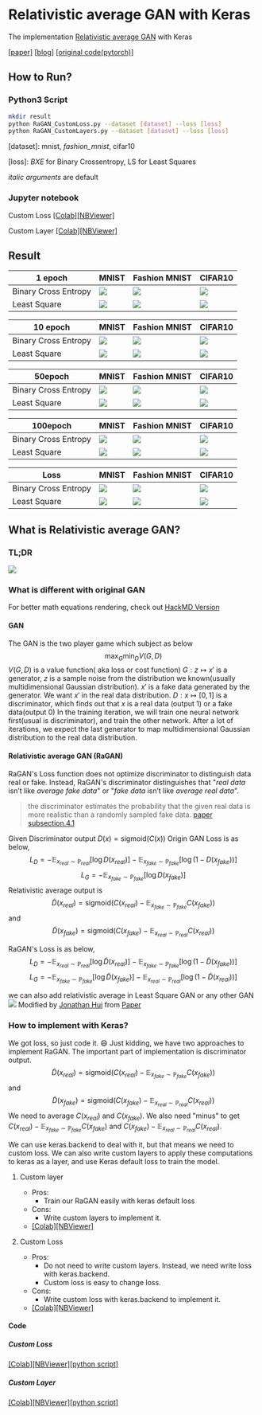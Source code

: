 # Relativistic average GAN with Keras
The implementation [Relativistic average GAN](https://ajolicoeur.wordpress.com/relativisticgan/) with Keras

[[paper]](https://arxiv.org/abs/1807.00734)
[[blog]](https://ajolicoeur.wordpress.com/relativisticgan/)
[[original code(pytorch)]](https://github.com/AlexiaJM/RelativisticGAN)

## How to Run?
### Python3 Script
``` bash
mkdir result
python RaGAN_CustomLoss.py --dataset [dataset] --loss [loss] 
python RaGAN_CustomLayers.py --dataset [dataset] --loss [loss] 
```
[dataset]: mnist, *fashion_mnist*, cifar10

[loss]: *BXE* for Binary Crossentropy, LS for Least Squares

*italic arguments* are default

### Jupyter notebook

Custom Loss
[[Colab]](https://drive.google.com/file/d/11NlU_Z829NXrHCdWx4ROIIcmfnaxNdR2/view?usp=sharing)[[NBViewer]](https://nbviewer.jupyter.org/github/IShengFang/Relativistic-average-GAN-Keras/blob/master/RaGAN_with_Custom_Loss.ipynb)

Custom Layer
[[Colab]](https://drive.google.com/file/d/1pbUCguHX1h_yeDYMdFcYa0CYuZvtpUik/view?usp=sharing)[[NBViewer]](https://nbviewer.jupyter.org/github/IShengFang/Relativistic-average-GAN-Keras/blob/master/RaGAN_with_Custom_Layers.ipynb)


## Result
| 1 epoch | MNIST    | Fashion MNIST | CIFAR10 |
| -------- | -------- | ------------- | -------- |
| Binary Cross Entropy     | ![](https://raw.githubusercontent.com/IShengFang/Relativistic-average-GAN-Keras/master/result/mnist_BXE/epoch_000.png )     | ![](https://raw.githubusercontent.com/IShengFang/Relativistic-average-GAN-Keras/master/result/fashion_mnist_BXE/epoch_000.png )         | ![](https://raw.githubusercontent.com/IShengFang/Relativistic-average-GAN-Keras/master/result/cifar10_BXE/epoch_000.png)     |
|Least Square|![](https://raw.githubusercontent.com/IShengFang/Relativistic-average-GAN-Keras/master/result/mnist_LS/epoch_000.png )     | ![](https://raw.githubusercontent.com/IShengFang/Relativistic-average-GAN-Keras/master/result/fashion_mnist_LS/epoch_000.png )         | ![](https://raw.githubusercontent.com/IShengFang/Relativistic-average-GAN-Keras/master/result/cifar10_LS/epoch_000.png)     |

| 10 epoch | MNIST    | Fashion MNIST | CIFAR10 |
| -------- | -------- | ------------- | -------- |
| Binary Cross Entropy     | ![](https://raw.githubusercontent.com/IShengFang/Relativistic-average-GAN-Keras/master/result/mnist_BXE/epoch_010.png )     | ![](https://raw.githubusercontent.com/IShengFang/Relativistic-average-GAN-Keras/master/result/fashion_mnist_BXE/epoch_010.png )         | ![](https://raw.githubusercontent.com/IShengFang/Relativistic-average-GAN-Keras/master/result/cifar10_BXE/epoch_010.png)     |
|Least Square|![](https://raw.githubusercontent.com/IShengFang/Relativistic-average-GAN-Keras/master/result/mnist_LS/epoch_010.png )     | ![](https://raw.githubusercontent.com/IShengFang/Relativistic-average-GAN-Keras/master/result/fashion_mnist_LS/epoch_010.png )         | ![](https://raw.githubusercontent.com/IShengFang/Relativistic-average-GAN-Keras/master/result/cifar10_LS/epoch_010.png)     |

| 50epoch | MNIST    | Fashion MNIST | CIFAR10 |
| -------- | -------- | ------------- | -------- |
| Binary Cross Entropy     | ![](https://raw.githubusercontent.com/IShengFang/Relativistic-average-GAN-Keras/master/result/mnist_BXE/epoch_049.png )     | ![](https://raw.githubusercontent.com/IShengFang/Relativistic-average-GAN-Keras/master/result/fashion_mnist_BXE/epoch_049.png )         | ![](https://raw.githubusercontent.com/IShengFang/Relativistic-average-GAN-Keras/master/result/cifar10_BXE/epoch_049.png)     |
|Least Square|![](https://raw.githubusercontent.com/IShengFang/Relativistic-average-GAN-Keras/master/result/mnist_LS/epoch_049.png )     | ![](https://raw.githubusercontent.com/IShengFang/Relativistic-average-GAN-Keras/master/result/fashion_mnist_LS/epoch_049.png )         | ![](https://raw.githubusercontent.com/IShengFang/Relativistic-average-GAN-Keras/master/result/cifar10_LS/epoch_049.png)     |

| 100epoch | MNIST    | Fashion MNIST | CIFAR10 |
| -------- | -------- | ------------- | -------- |
| Binary Cross Entropy     | ![](https://raw.githubusercontent.com/IShengFang/Relativistic-average-GAN-Keras/master/result/mnist_BXE/epoch_099.png )     | ![](https://raw.githubusercontent.com/IShengFang/Relativistic-average-GAN-Keras/master/result/fashion_mnist_BXE/epoch_099.png )         | ![](https://raw.githubusercontent.com/IShengFang/Relativistic-average-GAN-Keras/master/result/cifar10_BXE/epoch_099.png)     |
|Least Square|![](https://raw.githubusercontent.com/IShengFang/Relativistic-average-GAN-Keras/master/result/mnist_LS/epoch_099.png )     | ![](https://raw.githubusercontent.com/IShengFang/Relativistic-average-GAN-Keras/master/result/fashion_mnist_LS/epoch_099.png )         | ![](https://raw.githubusercontent.com/IShengFang/Relativistic-average-GAN-Keras/master/result/cifar10_LS/epoch_099.png)     |

| Loss | MNIST    | Fashion MNIST | CIFAR10 |
| -------- | -------- | ------------- | -------- |
| Binary Cross Entropy     | ![](https://raw.githubusercontent.com/IShengFang/Relativistic-average-GAN-Keras/master/result/mnist_BXE/loss.png )     | ![](https://raw.githubusercontent.com/IShengFang/Relativistic-average-GAN-Keras/master/result/fashion_mnist_BXE/loss.png )         | ![](https://raw.githubusercontent.com/IShengFang/Relativistic-average-GAN-Keras/master/result/cifar10_BXE/loss.png)     |
|Least Square|![](https://raw.githubusercontent.com/IShengFang/Relativistic-average-GAN-Keras/master/result/mnist_LS/loss.png )     | ![](https://raw.githubusercontent.com/IShengFang/Relativistic-average-GAN-Keras/master/result/fashion_mnist_LS/loss.png )         | ![](https://raw.githubusercontent.com/IShengFang/Relativistic-average-GAN-Keras/master/result/cifar10_LS/loss.png)     |


## What is Relativistic average GAN?
### TL;DR
![](https://ajolicoeur.files.wordpress.com/2018/06/screenshot-from-2018-06-30-11-04-05.png?w=656)
### What is different with original GAN
For better math equations rendering, check out [HackMD Version](https://hackmd.io/s/r1VlR5CBm)
#### GAN
The GAN is the two player game which subject as below
$$\max_G\min_D V(G,D)$$
$V(G,D)$ is a value function( aka loss or cost function)
$G:z \longmapsto x'$  is a generator, $z$ is a sample noise from the distribution we known(usually multidimensional Gaussian distribution). $x'$ is a fake data generated by the generator. We want $x'$ in the real data distribution.
$D:x\longmapsto[0,1]$ is a discriminator, which finds out that $x$ is a real data (output 1) or a fake data(output 0)
In the training iteration, we will train one neural network first(usual is discriminator), and train the other network. After a lot of iterations, we expect the last generator to map multidimensional Gaussian distribution to the real data distribution.


#### Relativistic average GAN (RaGAN)
RaGAN's Loss function does not optimize discriminator to distinguish data real or fake. Instead, RaGAN's discriminator distinguishes that "*real data* isn’t like *average fake data*" or "*fake data* isn’t like *average real data*".

>the discriminator estimates the probability that the given real data is more realistic than a randomly sampled fake data.
[paper subsection.4.1](https://arxiv.org/pdf/1807.00734.pdf#subsection.4.1)

Given Discriminator output $D(x)=\text{sigmoid}(C(x))$
Origin GAN Loss is as below,
$$L_D = -\mathbb{E}_{x_{real}\sim\mathbb{P}_{real}}[\log D(x_{real})]-\mathbb{E}_{x_{fake}\sim\mathbb{P}_{fake}}[\log ( 1-D(x_{fake}))]$$
$$L_G = -\mathbb{E}_{x_{fake}\sim\mathbb{P}_{fake}}[\log D(x_{fake})]$$
Relativistic average output is $$\tilde{D}(x_{real})=\text{sigmoid}(C(x_{real})-\mathbb{E}_{x_{fake}\sim\mathbb{P}_{fake}}C(x_{fake}))$$ and $$\tilde{D}(x_{fake})=\text{sigmoid}(C(x_{fake})-\mathbb{E}_{x_{real}\sim\mathbb{P}_{real}}C(x_{real}))$$

RaGAN's Loss is as below,
$$L_D = -\mathbb{E}_{x_{real}\sim\mathbb{P}_{real}}[\log \tilde{D}(x_{real})]-\mathbb{E}_{x_{fake}\sim\mathbb{P}_{fake}}[\log ( 1-\tilde{D}(x_{fake}))]$$
$$L_G = -\mathbb{E}_{x_{fake}\sim\mathbb{P}_{fake}}[\log \tilde{D}(x_{fake})]-\mathbb{E}_{x_{real}\sim\mathbb{P}_{real}}[\log ( 1-\tilde{D}(x_{real}))]$$

we can also add relativistic average in Least Square GAN or any other GAN
![](https://cdn-images-1.medium.com/max/800/1*QKG1fVOMjGlVUvICYmz8vQ.png)
Modified by [Jonathan Hui](https://medium.com/@jonathan_hui/gan-rsgan-ragan-a-new-generation-of-cost-function-84c5374d3c6e) from [Paper](https://arxiv.org/abs/1807.00734)

### How to implement with Keras?
We got loss, so just code it. :smile:
Just kidding, we have two approaches to implement RaGAN.
The important part of implementation is discriminator output.
$$\tilde{D}(x_{real})=\text{sigmoid}(C(x_{real})-\mathbb{E}_{x_{fake}\sim\mathbb{P}_{fake}}C(x_{fake}))$$ and $$\tilde{D}(x_{fake})=\text{sigmoid}(C(x_{fake})-\mathbb{E}_{x_{real}\sim\mathbb{P}_{real}}C(x_{real}))$$
We need to average $C(x_{real})$ and $C(x_{fake})$. We also need "minus" to get $C(x_{real})-\mathbb{E}_{x_{fake}\sim\mathbb{P}_{fake}}C(x_{fake})$ and $C(x_{fake})-\mathbb{E}_{x_{real}\sim\mathbb{P}_{real}}C(x_{real})$.

We can use keras.backend to deal with it, but that means we need to custom loss. We can also write custom layers to apply these computations to keras as a layer, and use Keras default loss to train the model.

1. Custom layer
    - Pros:
        - Train our RaGAN easily with keras default loss
    - Cons:
        - Write custom layers to implement it.
    - [[Colab]](https://drive.google.com/file/d/1pbUCguHX1h_yeDYMdFcYa0CYuZvtpUik/view?usp=sharing)[[NBViewer]](https://nbviewer.jupyter.org/github/IShengFang/Relativistic-average-GAN-Keras/blob/master/RaGAN_with_Custom_Layers.ipynb)


2. Custom Loss
    - Pros:
        - Do not need to write custom layers. Instead, we need write loss with keras.backend.
        - Custom loss is easy to change loss.
    - Cons:
        - Write custom loss with keras.backend to implement it.
    - [[Colab]](https://drive.google.com/file/d/11NlU_Z829NXrHCdWx4ROIIcmfnaxNdR2/view?usp=sharing)[[NBViewer]](https://nbviewer.jupyter.org/github/IShengFang/Relativistic-average-GAN-Keras/blob/master/RaGAN_with_Custom_Loss.ipynb)

#### Code
##### Custom Loss
[[Colab]](https://drive.google.com/file/d/11NlU_Z829NXrHCdWx4ROIIcmfnaxNdR2/view?usp=sharing)[[NBViewer]](https://nbviewer.jupyter.org/github/IShengFang/Relativistic-average-GAN-Keras/blob/master/RaGAN_with_Custom_Loss.ipynb)[[python script]](https://github.com/IShengFang/Relativistic-average-GAN-Keras/blob/master/RaGAN_CustomLoss.py)
##### Custom Layer
[[Colab]](https://drive.google.com/file/d/1pbUCguHX1h_yeDYMdFcYa0CYuZvtpUik/view?usp=sharing)[[NBViewer]](https://nbviewer.jupyter.org/github/IShengFang/Relativistic-average-GAN-Keras/blob/master/RaGAN_with_Custom_Layers.ipynb)[[python script]](https://github.com/IShengFang/Relativistic-average-GAN-Keras/blob/master/RaGAN_CustomLayers.py)